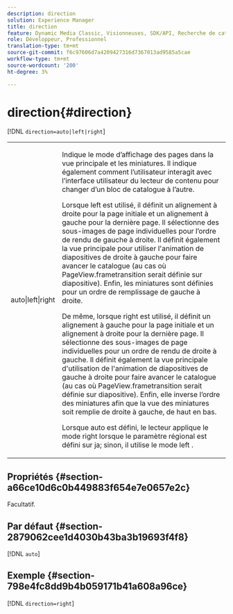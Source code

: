 ```yaml
---
description: direction
solution: Experience Manager
title: direction
feature: Dynamic Media Classic, Visionneuses, SDK/API, Recherche de catalogue électronique
role: Développeur, Professionnel
translation-type: tm+mt
source-git-commit: f6c97606d7a4209427316d7367013ad9585a5cae
workflow-type: tm+mt
source-wordcount: '200'
ht-degree: 3%

---
```



# direction{#direction}

[!DNL `direction=auto|left|right`]

<table id="table_1D425B7685D448459CD3FE8D683C813C"> 
 <tbody> 
  <tr> 
   <td colname="col1"> <p> <span class="codeph"> auto|left|right  </span> </p> </td> 
   <td colname="col2"> <p>Indique le mode d’affichage des pages dans la vue principale et les miniatures. Il indique également comment l’utilisateur interagit avec l’interface utilisateur du lecteur de contenu pour changer d’un bloc de catalogue à l’autre. </p> <p>Lorsque <span class="codeph"> left </span> est utilisé, il définit un alignement à droite pour la page initiale et un alignement à gauche pour la dernière page. Il sélectionne des sous-images de page individuelles pour l’ordre de rendu de gauche à droite. Il définit également la vue principale pour utiliser l'animation de diapositives de droite à gauche pour faire avancer le catalogue (au cas où <span class="codeph"> PageView.frametransition </span> serait définie sur diapositive). Enfin, les miniatures sont définies pour un ordre de remplissage de gauche à droite. </p> <p>De même, lorsque <span class="codeph"> right </span> est utilisé, il définit un alignement à gauche pour la page initiale et un alignement à droite pour la dernière page. Il sélectionne des sous-images de page individuelles pour un ordre de rendu de droite à gauche. Il définit également la vue principale d'utilisation de l'animation de diapositives de gauche à droite pour faire avancer le catalogue (au cas où <span class="codeph"> PageView.frametransition </span> serait définie sur diapositive). Enfin, elle inverse l’ordre des miniatures afin que la vue des miniatures soit remplie de droite à gauche, de haut en bas. </p> <p>Lorsque <span class="codeph"> auto </span> est défini, le lecteur applique le mode <span class="codeph"> right </span> lorsque le paramètre régional est défini sur <span class="codeph"> ja; </span>sinon, il utilise le mode <span class="codeph"> left </span>. </p> </td> 
  </tr> 
 </tbody> 
</table>

## Propriétés {#section-a66ce10d6c0b449883f654e7e0657e2c}

Facultatif.

## Par défaut {#section-2879062cee1d4030b43ba3b19693f4f8}

[!DNL `auto`]

## Exemple {#section-798e4fc8dd9b4b059171b41a608a96ce}

[!DNL `direction=right`]
